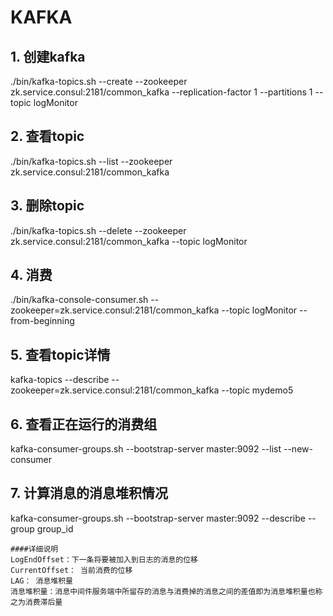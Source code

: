# KAFKA

## 1. 创建kafka

./bin/kafka-topics.sh --create --zookeeper zk.service.consul:2181/common_kafka --replication-factor 1 --partitions 1 --topic logMonitor

## 2. 查看topic

./bin/kafka-topics.sh --list --zookeeper zk.service.consul:2181/common_kafka

## 3. 删除topic

./bin/kafka-topics.sh --delete --zookeeper zk.service.consul:2181/common_kafka --topic logMonitor

## 4. 消费

./bin/kafka-console-consumer.sh --zookeeper=zk.service.consul:2181/common_kafka --topic logMonitor --from-beginning

## 5. 查看topic详情

kafka-topics --describe --zookeeper=zk.service.consul:2181/common_kafka --topic mydemo5

## 6. 查看正在运行的消费组

kafka-consumer-groups.sh --bootstrap-server master:9092 --list --new-consumer

## 7. 计算消息的消息堆积情况

kafka-consumer-groups.sh --bootstrap-server master:9092 --describe --group  group_id

    ####详细说明
    LogEndOffset：下一条将要被加入到日志的消息的位移
    CurrentOffset： 当前消费的位移
    LAG： 消息堆积量
    消息堆积量：消息中间件服务端中所留存的消息与消费掉的消息之间的差值即为消息堆积量也称之为消费滞后量
